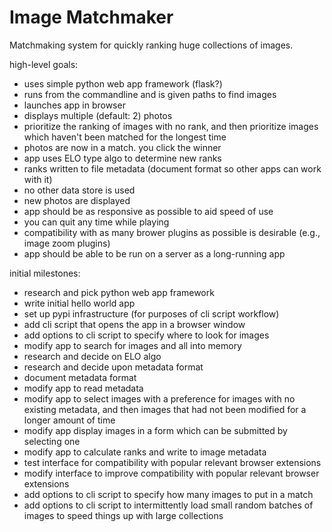 # Image Matchmaker

Matchmaking system for quickly ranking huge collections of images.

high-level goals:

- uses simple python web app framework (flask?)
- runs from the commandline and is given paths to find images
- launches app in browser
- displays multiple (default: 2) photos
- prioritize the ranking of images with no rank, and then prioritize images
  which haven't been matched for the longest time
- photos are now in a match. you click the winner
- app uses ELO type algo to determine new ranks
- ranks written to file metadata (document format so other apps can work with it)
- no other data store is used
- new photos are displayed
- app should be as responsive as possible to aid speed of use
- you can quit any time while playing
- compatibility with as many brower plugins as possible is desirable (e.g., image zoom plugins)
- app should be able to be run on a server as a long-running app

initial milestones:

- research and pick python web app framework
- write initial hello world app
- set up pypi infrastructure (for purposes of cli script workflow)
- add cli script that opens the app in a browser window
- add options to cli script to specify where to look for images
- modify app to search for images and all into memory
- research and decide on ELO algo
- research and decide upon metadata format
- document metadata format
- modify app to read metadata
- modify app to select images with a preference for images with no existing
  metadata, and then images that had not been modified for a longer amount of time
- modify app display images in a form which can be submitted by selecting one
- modify app to calculate ranks and write to image metadata
- test interface for compatibility with popular relevant browser extensions
- modify interface to improve compatibility with popular relevant browser extensions
- add options to cli script to specify how many images to put in a match
- add options to cli script to intermittently load small random batches of
  images to speed things up with large collections
